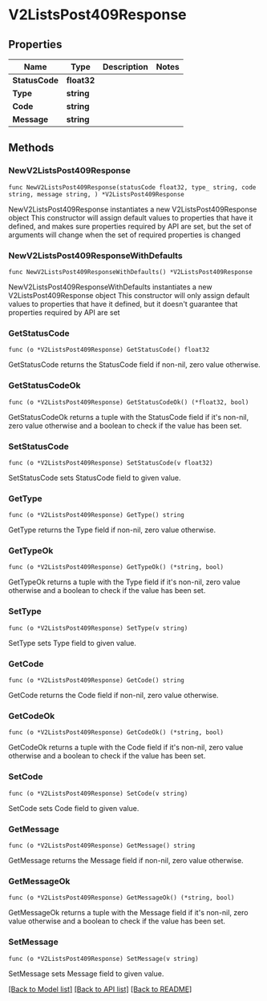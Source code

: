 # V2ListsPost409Response

## Properties

Name | Type | Description | Notes
------------ | ------------- | ------------- | -------------
**StatusCode** | **float32** |  | 
**Type** | **string** |  | 
**Code** | **string** |  | 
**Message** | **string** |  | 

## Methods

### NewV2ListsPost409Response

`func NewV2ListsPost409Response(statusCode float32, type_ string, code string, message string, ) *V2ListsPost409Response`

NewV2ListsPost409Response instantiates a new V2ListsPost409Response object
This constructor will assign default values to properties that have it defined,
and makes sure properties required by API are set, but the set of arguments
will change when the set of required properties is changed

### NewV2ListsPost409ResponseWithDefaults

`func NewV2ListsPost409ResponseWithDefaults() *V2ListsPost409Response`

NewV2ListsPost409ResponseWithDefaults instantiates a new V2ListsPost409Response object
This constructor will only assign default values to properties that have it defined,
but it doesn't guarantee that properties required by API are set

### GetStatusCode

`func (o *V2ListsPost409Response) GetStatusCode() float32`

GetStatusCode returns the StatusCode field if non-nil, zero value otherwise.

### GetStatusCodeOk

`func (o *V2ListsPost409Response) GetStatusCodeOk() (*float32, bool)`

GetStatusCodeOk returns a tuple with the StatusCode field if it's non-nil, zero value otherwise
and a boolean to check if the value has been set.

### SetStatusCode

`func (o *V2ListsPost409Response) SetStatusCode(v float32)`

SetStatusCode sets StatusCode field to given value.


### GetType

`func (o *V2ListsPost409Response) GetType() string`

GetType returns the Type field if non-nil, zero value otherwise.

### GetTypeOk

`func (o *V2ListsPost409Response) GetTypeOk() (*string, bool)`

GetTypeOk returns a tuple with the Type field if it's non-nil, zero value otherwise
and a boolean to check if the value has been set.

### SetType

`func (o *V2ListsPost409Response) SetType(v string)`

SetType sets Type field to given value.


### GetCode

`func (o *V2ListsPost409Response) GetCode() string`

GetCode returns the Code field if non-nil, zero value otherwise.

### GetCodeOk

`func (o *V2ListsPost409Response) GetCodeOk() (*string, bool)`

GetCodeOk returns a tuple with the Code field if it's non-nil, zero value otherwise
and a boolean to check if the value has been set.

### SetCode

`func (o *V2ListsPost409Response) SetCode(v string)`

SetCode sets Code field to given value.


### GetMessage

`func (o *V2ListsPost409Response) GetMessage() string`

GetMessage returns the Message field if non-nil, zero value otherwise.

### GetMessageOk

`func (o *V2ListsPost409Response) GetMessageOk() (*string, bool)`

GetMessageOk returns a tuple with the Message field if it's non-nil, zero value otherwise
and a boolean to check if the value has been set.

### SetMessage

`func (o *V2ListsPost409Response) SetMessage(v string)`

SetMessage sets Message field to given value.



[[Back to Model list]](../README.md#documentation-for-models) [[Back to API list]](../README.md#documentation-for-api-endpoints) [[Back to README]](../README.md)


